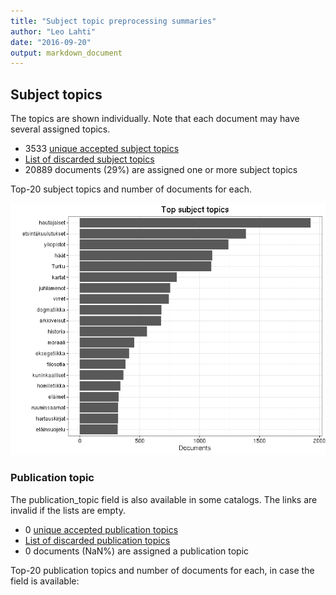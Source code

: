 ```yaml
---
title: "Subject topic preprocessing summaries"
author: "Leo Lahti"
date: "2016-09-20"
output: markdown_document
---
```


## Subject topics

The topics are shown individually. Note that each document may have
several assigned topics.



  * 3533 [unique accepted subject topics](output.tables/subject_topic_accepted.csv)
  * [List of discarded subject topics](output.tables/subject_topic_discarded.csv)
  * 20889 documents (29%) are assigned one or more subject topics 


Top-20 subject topics and number of documents for each.

![plot of chunk summarytopics22](figure/summarytopics22-1.png)

### Publication topic

The publication_topic field is also available in some catalogs. The links are invalid if the lists are empty.



  * 0 [unique accepted publication topics](output.tables/publication_topic_accepted.csv)
  * [List of discarded publication topics](output.tables/publication_topic_discarded.csv)
  * 0 documents (NaN%) are assigned a publication topic 

Top-20 publication topics and number of documents for each, in
case the field is available:



